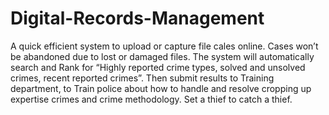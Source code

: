 # Digital-Records-Management
A quick efficient system to upload or capture file cales online. Cases won’t be abandoned due to lost or damaged files.  The system will automatically search and Rank for “Highly reported crime types, solved and unsolved crimes, recent reported crimes”. Then submit results to Training department, to Train police about how to handle and resolve cropping up expertise crimes and crime methodology.  Set a thief to catch a thief.
